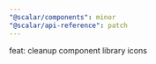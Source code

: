 ```yaml
---
"@scalar/components": minor
"@scalar/api-reference": patch
---
```


feat: cleanup component library icons
